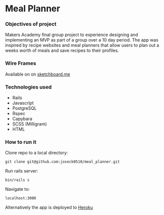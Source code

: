 # Meal Planner

### Objectives of project

Makers Academy final group project to experience designing and implementing an MVP as part of a group over a 10 day period. The app was inspired by recipe websites and meal planners that allow users to plan out a weeks worth of meals and save recipes to their profiles.

### Wire Frames

Available on on [sketchboard.me](https://sketchboard.me/Tz56SucjbzsU#/)

### Technologies used

- Rails
- Javascript
- PostgreSQL
- Rspec
- Capybara
- SCSS (Milligram)
- HTML

### How to run it

Clone repo to a local directory:

``git clone git@github.com:joseck0510/meal_planner.git``

Run rails server:

``bin/rails s``

Navigate to:

``localhost:3000``

Alternatively the app is deployed to [Heroku](https://meal-planner-ma.herokuapp.com/)
